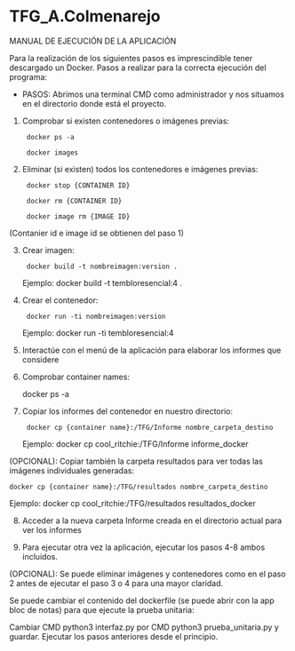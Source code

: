 # TFG_A.Colmenarejo

MANUAL DE EJECUCIÓN DE LA APLICACIÓN

Para la realización de los siguientes pasos es imprescindible tener descargado un Docker.
Pasos a realizar para la correcta ejecución del programa:

- PASOS:
Abrimos una terminal CMD como administrador y nos situamos en el directorio donde está el proyecto.

1. Comprobar si existen contenedores o imágenes previas:

 		docker ps -a

  		docker images

2. Eliminar (si existen) todos los contenedores e imágenes previas:

  		docker stop {CONTAINER ID}

		docker rm {CONTAINER ID}

 		docker image rm {IMAGE ID}
  
  (Contanier id e image id se obtienen del paso 1)
  
3. Crear imagen:

  		docker build -t nombreimagen:version .

 	Ejemplo: docker build -t tembloresencial:4 .
  
4. Crear el contenedor:

  		docker run -ti nombreimagen:version

  	Ejemplo: docker run -ti tembloresencial:4
  
5. Interactúe con el menú de la aplicación para elaborar los informes que considere

6. Comprobar container names:

 	docker ps -a
  
7. Copiar los informes del contenedor en nuestro directorio:

  		docker cp {container name}:/TFG/Informe nombre_carpeta_destino
  	Ejemplo: docker cp cool_ritchie:/TFG/Informe informe_docker
  
  (OPCIONAL): Copiar también la carpeta resultados para ver todas las imágenes individuales generadas:

	docker cp {container name}:/TFG/resultados nombre_carpeta_destino

   Ejemplo: docker cp cool_ritchie:/TFG/resultados resultados_docker
    
8. Acceder a la nueva carpeta Informe creada en el directorio actual para ver los informes
 
9. Para ejecutar otra vez la aplicación, ejecutar los pasos 4-8 ambos incluidos.

(OPCIONAL): Se puede eliminar imágenes y contenedores como en el paso 2 antes de ejecutar el paso 3 o 4 para una mayor claridad.

Se puede cambiar el contenido del dockerfile (se puede abrir con la app bloc de notas) para que ejecute la prueba unitaria:

   Cambiar CMD  python3 interfaz.py por CMD  python3 prueba_unitaria.py y guardar. Ejecutar los pasos anteriores desde el principio.
